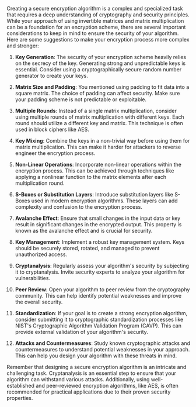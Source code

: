 Creating a secure encryption algorithm is a complex and specialized task that requires a deep understanding of cryptography and security principles. While your approach of using invertible matrices and matrix multiplication can be a foundation for an encryption scheme, there are several important considerations to keep in mind to ensure the security of your algorithm. Here are some suggestions to make your encryption process more complex and stronger:

1. **Key Generation**: The security of your encryption scheme heavily relies on the secrecy of the key. Generating strong and unpredictable keys is essential. Consider using a cryptographically secure random number generator to create your keys.

2. **Matrix Size and Padding**: You mentioned using padding to fit data into a square matrix. The choice of padding can affect security. Make sure your padding scheme is not predictable or exploitable.

3. **Multiple Rounds**: Instead of a single matrix multiplication, consider using multiple rounds of matrix multiplication with different keys. Each round should utilize a different key and matrix. This technique is often used in block ciphers like AES.

4. **Key Mixing**: Combine the keys in a non-trivial way before using them for matrix multiplication. This can make it harder for attackers to reverse engineer the encryption process.

5. **Non-Linear Operations**: Incorporate non-linear operations within the encryption process. This can be achieved through techniques like applying a nonlinear function to the matrix elements after each multiplication round.

6. **S-Boxes or Substitution Layers**: Introduce substitution layers like S-Boxes used in modern encryption algorithms. These layers can add complexity and confusion to the encryption process.

7. **Avalanche Effect**: Ensure that small changes in the input data or key result in significant changes in the encrypted output. This property is known as the avalanche effect and is crucial for security.

8. **Key Management**: Implement a robust key management system. Keys should be securely stored, rotated, and managed to prevent unauthorized access.

9. **Cryptanalysis**: Regularly assess your algorithm's security by subjecting it to cryptanalysis. Invite security experts to analyze your algorithm for vulnerabilities.

10. **Peer Review**: Open your algorithm to peer review from the cryptography community. This can help identify potential weaknesses and improve the overall security.

11. **Standardization**: If your goal is to create a strong encryption algorithm, consider submitting it to cryptographic standardization processes like NIST's Cryptographic Algorithm Validation Program (CAVP). This can provide external validation of your algorithm's security.

12. **Attacks and Countermeasures**: Study known cryptographic attacks and countermeasures to understand potential weaknesses in your approach. This can help you design your algorithm with these threats in mind.

Remember that designing a secure encryption algorithm is an intricate and challenging task. Cryptanalysis is an essential step to ensure that your algorithm can withstand various attacks. Additionally, using well-established and peer-reviewed encryption algorithms, like AES, is often recommended for practical applications due to their proven security properties.